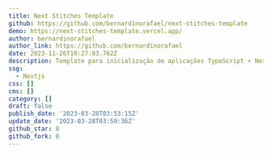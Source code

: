 ```yaml
---
title: Next Stitches Template
github: https://github.com/bernardinorafael/next-stitches-template
demo: https://next-stitches-template.vercel.app/
author: bernardinorafael
author_link: https://github.com/bernardinorafael
date: 2023-11-26T10:27:03.762Z
description: Template para inicialização de aplicações TypeScript + Next.js + Stitches
ssg:
  - Nextjs
css: []
cms: []
category: []
draft: false
publish_date: '2023-03-28T03:53:15Z'
update_date: '2023-03-28T03:59:36Z'
github_star: 0
github_fork: 0
---
```

